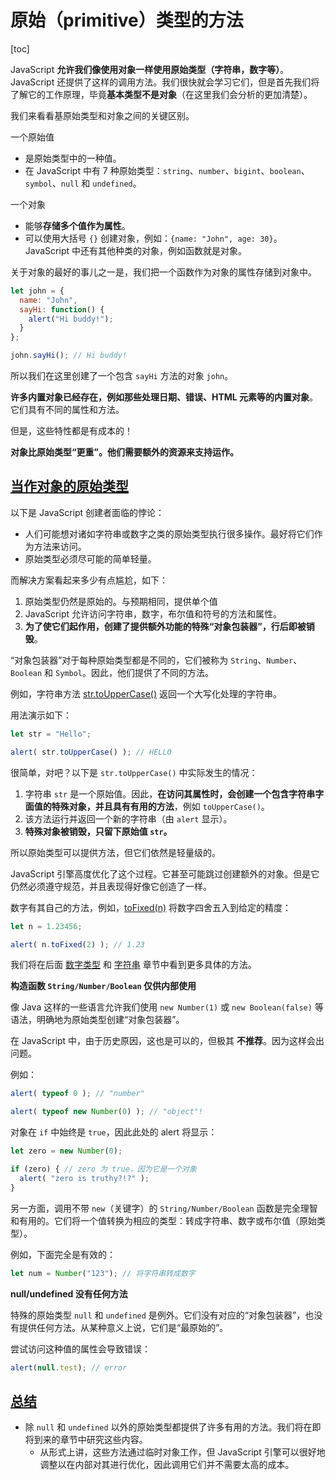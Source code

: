 # 原始（primitive）类型的方法

[toc]

JavaScript **允许我们像使用对象一样使用原始类型（字符串，数字等）**。JavaScript 还提供了这样的调用方法。我们很快就会学习它们，但是首先我们将了解它的工作原理，毕竟**基本类型不是对象**（在这里我们会分析的更加清楚）。

我们来看看基原始类型和对象之间的关键区别。

一个原始值

- 是原始类型中的一种值。
- 在 JavaScript 中有 7 种原始类型：`string`、`number`、`bigint`、`boolean`、`symbol`、`null` 和 `undefined`。

一个对象

- 能够**存储多个值作为属性**。
- 可以使用大括号 `{}` 创建对象，例如：`{name: "John", age: 30}`。JavaScript 中还有其他种类的对象，例如函数就是对象。

关于对象的最好的事儿之一是，我们把一个函数作为对象的属性存储到对象中。

```javascript
let john = {
  name: "John",
  sayHi: function() {
    alert("Hi buddy!");
  }
};

john.sayHi(); // Hi buddy!
```

所以我们在这里创建了一个包含 `sayHi` 方法的对象 `john`。

**许多内置对象已经存在，例如那些处理日期、错误、HTML 元素等的内置对象**。它们具有不同的属性和方法。

但是，这些特性都是有成本的！

**对象比原始类型“更重”。他们需要额外的资源来支持运作。**

## [当作对象的原始类型](https://zh.javascript.info/primitives-methods#dang-zuo-dui-xiang-de-yuan-shi-lei-xing)

以下是 JavaScript 创建者面临的悖论：

- 人们可能想对诸如字符串或数字之类的原始类型执行很多操作。最好将它们作为方法来访问。
- 原始类型必须尽可能的简单轻量。

而解决方案看起来多少有点尴尬，如下：

1. 原始类型仍然是原始的。与预期相同，提供单个值
2. JavaScript 允许访问字符串，数字，布尔值和符号的方法和属性。
3. **为了使它们起作用，创建了提供额外功能的特殊“对象包装器”，行后即被销毁**。

“对象包装器”对于每种原始类型都是不同的，它们被称为 `String`、`Number`、`Boolean` 和 `Symbol`。因此，他们提供了不同的方法。

例如，字符串方法 [str.toUpperCase()](https://developer.mozilla.org/en/docs/Web/JavaScript/Reference/Global_Objects/String/toUpperCase) 返回一个大写化处理的字符串。

用法演示如下：

```javascript
let str = "Hello";

alert( str.toUpperCase() ); // HELLO
```

很简单，对吧？以下是 `str.toUpperCase()` 中实际发生的情况：

1. 字符串 `str` 是一个原始值。因此，**在访问其属性时，会创建一个包含字符串字面值的特殊对象，并且具有有用的方法**，例如 `toUpperCase()`。
2. 该方法运行并返回一个新的字符串（由 `alert` 显示）。
3. **特殊对象被销毁，只留下原始值 `str`。**

所以原始类型可以提供方法，但它们依然是轻量级的。

JavaScript 引擎高度优化了这个过程。它甚至可能跳过创建额外的对象。但是它仍然必须遵守规范，并且表现得好像它创造了一样。

数字有其自己的方法，例如，[toFixed(n)](https://developer.mozilla.org/en-US/docs/Web/JavaScript/Reference/Global_Objects/Number/toFixed) 将数字四舍五入到给定的精度：

```javascript
let n = 1.23456;

alert( n.toFixed(2) ); // 1.23
```

我们将在后面 [数字类型](https://zh.javascript.info/number) 和 [字符串](https://zh.javascript.info/string) 章节中看到更多具体的方法。

**构造函数 `String/Number/Boolean` 仅供内部使用**

像 Java 这样的一些语言允许我们使用 `new Number(1)` 或 `new Boolean(false)` 等语法，明确地为原始类型创建“对象包装器”。

在 JavaScript 中，由于历史原因，这也是可以的，但极其 **不推荐**。因为这样会出问题。

例如：

```javascript
alert( typeof 0 ); // "number"

alert( typeof new Number(0) ); // "object"!
```

对象在 `if` 中始终是 `true`，因此此处的 alert 将显示：

```javascript
let zero = new Number(0);

if (zero) { // zero 为 true，因为它是一个对象
  alert( "zero is truthy?!?" );
}
```

另一方面，调用不带 `new`（关键字）的 `String/Number/Boolean` 函数是完全理智和有用的。它们将一个值转换为相应的类型：转成字符串、数字或布尔值（原始类型）。

例如，下面完全是有效的：

```javascript
let num = Number("123"); // 将字符串转成数字
```

**null/undefined 没有任何方法**

特殊的原始类型 `null` 和 `undefined` 是例外。它们没有对应的“对象包装器”，也没有提供任何方法。从某种意义上说，它们是“最原始的”。

尝试访问这种值的属性会导致错误：

```javascript
alert(null.test); // error
```

## [总结](https://zh.javascript.info/primitives-methods#zong-jie)

- 除 `null` 和 `undefined` 以外的原始类型都提供了许多有用的方法。我们将在即将到来的章节中研究这些内容。
  - 从形式上讲，这些方法通过临时对象工作，但 JavaScript 引擎可以很好地调整以在内部对其进行优化，因此调用它们并不需要太高的成本。